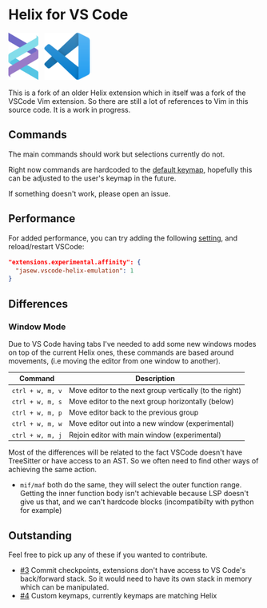 # Helix for VS Code

<div style="display: flex;" align="center">
<img src="./docs/img/helixLogo.png" width=12%>
  &nbsp;
  &nbsp;
<img src="./docs/img/Visual_Studio_Code_1.35_icon.png" width=18%>
</div>
<br />
This is a fork of an older Helix extension which in itself was a fork of the VSCode Vim extension. So there are still a lot of references to Vim in this source code. It is a work in progress.

## Commands

The main commands should work but selections currently do not.

Right now commands are hardcoded to the [default keymap](https://docs.helix-editor.com/keymap.html), hopefully this can be adjusted to the user's keymap in the future.

If something doesn't work, please open an issue.

## Performance

For added performance, you can try adding the following [setting](https://github.com/microsoft/vscode/issues/75627#issuecomment-1078827311), and reload/restart VSCode:

```json
"extensions.experimental.affinity": {
  "jasew.vscode-helix-emulation": 1
}
```

## Differences

### Window Mode

Due to VS Code having tabs I've needed to add some new windows modes on top of the current Helix ones, these commands are based
around movements, (i.e moving the editor from one window to another).

| Command          | Description                                             |
| ---------------- | ------------------------------------------------------- |
| `ctrl + w, m, v` | Move editor to the next group vertically (to the right) |
| `ctrl + w, m, s` | Move editor to the next group horizontally (below)      |
| `ctrl + w, m, p` | Move editor back to the previous group                  |
| `ctrl + w, m, w` | Move editor out into a new window (experimental)        |
| `ctrl + w, m, j` | Rejoin editor with main window (experimental)           |

Most of the differences will be related to the fact VSCode doesn't have TreeSitter or have access to an AST. So we often need to find other ways of achieving the same action.

- `mif/maf` both do the same, they will select the outer function range. Getting the inner function body isn't achievable because LSP doesn't give us that, and we can't hardcode blocks (incompatibilty with python for example)

## Outstanding

Feel free to pick up any of these if you wanted to contribute.

- [#3](https://github.com/jasonwilliams/vscode-helix/issues/3) Commit checkpoints, extensions don't have access to VS Code's back/forward stack. So it would need to have its own stack in memory which can be manipulated.
- [#4](https://github.com/jasonwilliams/vscode-helix/issues/4) Custom keymaps, currently keymaps are matching Helix
